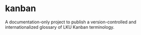 # kanban
A documentation-only project to publish a version-controlled and internationalized glossary of LKU Kanban terminology.
